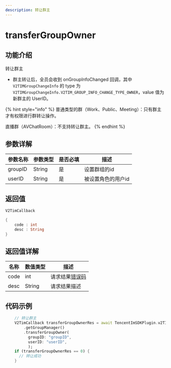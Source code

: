```yaml
---
description: 转让群主
---
```


# transferGroupOwner

## 功能介绍

转让群主

* 群主转让后，全员会收到 onGroupInfoChanged 回调，其中 `V2TIMGroupChangeInfo` 的 type 为 `V2TIMGroupChangeInfo.V2TIM_GROUP_INFO_CHANGE_TYPE_OWNER`，value 值为新群主的 UserID。

{% hint style="info" %}
普通类型的群（Work、Public、Meeting）：只有群主才有权限进行群转让操作。&#x20;

直播群（AVChatRoom）：不支持转让群主。
{% endhint %}

## 参数详解

| 参数名称    | 参数类型   | 是否必填 | 描述         |
| ------- | ------ | ---- | ---------- |
| groupID | String | 是    | 设置群组的id    |
| userID  | String | 是    | 被设置角色的用户id |

## 返回值

```dart
V2TimCallback

{
    code : int
    desc : String
}
```

## 返回值详解

| 名称   | 数值类型   | 描述                                                             |
| ---- | ------ | -------------------------------------------------------------- |
| code | int    | 请求结果[错误码](https://cloud.tencent.com/document/product/269/1671) |
| desc | String | 请求结果描述                                                         |

## 代码示例  &#x20;

```dart
    // 转让群主
    V2TimCallback transferGroupOwnerRes = await TencentImSDKPlugin.v2TIMManager
        .getGroupManager()
        .transferGroupOwner(
          groupID: "groupID",
          userID: "userID",
          );
    if (transferGroupOwnerRes == 0) {
      // 转让成功
    }
```
